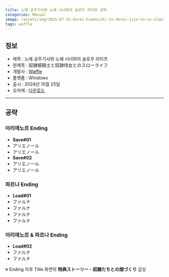 ```yaml
---
title: 노예 공주기사와 노예 시녀와의 슬로우 라이프 공략
categories: Manual
image: /assets/img/2025-07-25-dorei-himekishi-to-dorei-jijo-to-no-slow-life-1.jpg
tags: waffle
---
```


## 정보

* 제목 : 노예 공주기사와 노예 시녀와의 슬로우 라이프
* 원제목 : 奴隷姫騎士と奴隷侍女とのスローライフ
* 개발사 : [Waffle](/tags/waffle)
* 플랫폼 : Windows
* 출시 : 2024년 10월 25일
* 오마케 : [다운로드](/assets/omake/dorei-himekishi-to-dorei-jijo-to-no-slow-life.zip)

---

## 공략

### 아리에노르 Ending

* **Save#01**
* アリエノール
* アリエノール
* **Save#02**
* アリエノール
* アリエノール

### 파르나 Ending

* **Load#01**
* ファルナ
* ファルナ
* ファルナ
* ファルナ

### 아리에노르 & 파르나 Ending

* **Load#02**
* ファルナ
* ファルナ

※ Ending 이후 Title 화면의 **特典ストーリー - 奴隷たちとの畑づくり** 감상  